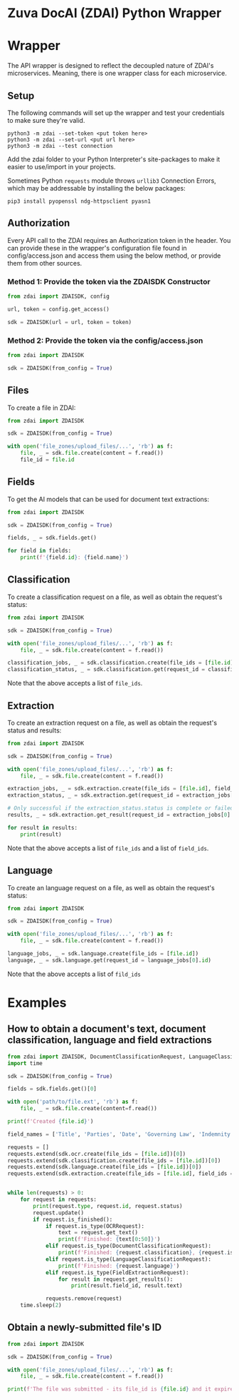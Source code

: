 # Zuva DocAI (ZDAI) Python Wrapper

# Wrapper

The API wrapper is designed to reflect the decoupled nature of ZDAI's microservices. Meaning, there is one wrapper 
class for each microservice.

## Setup

The following commands will set up the wrapper and test your credentials to make sure they're valid.

```terminal
python3 -m zdai --set-token <put token here>
python3 -m zdai --set-url <put url here>
python3 -m zdai --test connection
```

Add the zdai folder to your Python Interpreter's site-packages to make it easier to use/import in your projects.

Sometimes Python ```requests``` module throws ```urllib3``` Connection Errors, which may be addressable by installing
the below packages:

```pip3 install pyopenssl ndg-httpsclient pyasn1```

## Authorization

Every API call to the ZDAI requires an Authorization token in the header. You can provide these in the wrapper's
configuration file found in config/access.json and access them using the below method, or provide them from other sources.

### Method 1: Provide the token via the ZDAISDK Constructor

```python
from zdai import ZDAISDK, config

url, token = config.get_access()

sdk = ZDAISDK(url = url, token = token)
```

### Method 2: Provide the token via the config/access.json

```python
from zdai import ZDAISDK

sdk = ZDAISDK(from_config = True)
```

## Files

To create a file in ZDAI:

```python
from zdai import ZDAISDK

sdk = ZDAISDK(from_config = True)

with open('file_zones/upload_files/...', 'rb') as f:
    file, _ = sdk.file.create(content = f.read())
    file_id = file.id
```

## Fields
To get the AI models that can be used for document text extractions:

```python
from zdai import ZDAISDK

sdk = ZDAISDK(from_config = True)

fields, _ = sdk.fields.get()

for field in fields:
    print(f'{field.id}: {field.name}')
```

## Classification

To create a classification request on a file, as well as obtain the request's status:

```python
from zdai import ZDAISDK

sdk = ZDAISDK(from_config = True)

with open('file_zones/upload_files/...', 'rb') as f:
    file, _ = sdk.file.create(content = f.read())

classification_jobs, _ = sdk.classification.create(file_ids = [file.id])
classification_status, _ = sdk.classification.get(request_id = classification_jobs[0].id)
```

Note that the above accepts a list of ```file_ids```.

## Extraction

To create an extraction request on a file, as well as obtain the request's status and results:

```python
from zdai import ZDAISDK

sdk = ZDAISDK(from_config = True)

with open('file_zones/upload_files/...', 'rb') as f:
    file, _ = sdk.file.create(content = f.read())

extraction_jobs, _ = sdk.extraction.create(file_ids = [file.id], field_ids = ['<field_id>', '<field_id>'])
extraction_status, _ = sdk.extraction.get(request_id = extraction_jobs[0].id)

# Only successful if the extraction_status.status is complete or failed
results, _ = sdk.extraction.get_result(request_id = extraction_jobs[0].id)

for result in results:
    print(result)

```

Note that the above accepts a list of ```file_ids``` and a list of ```field_ids```.

## Language

To create an language request on a file, as well as obtain the request's status:

```python
from zdai import ZDAISDK

sdk = ZDAISDK(from_config = True)

with open('file_zones/upload_files/...', 'rb') as f:
    file, _ = sdk.file.create(content = f.read())

language_jobs, _ = sdk.language.create(file_ids = [file.id])
language, _ = sdk.language.get(request_id = language_jobs[0].id)
```

Note that the above accepts a list of ```fild_ids```

# Examples

## How to obtain a document's text, document classification, language and field extractions

```python
from zdai import ZDAISDK, DocumentClassificationRequest, LanguageClassificationRequest, OCRRequest, FieldExtractionRequest
import time

sdk = ZDAISDK(from_config = True)

fields = sdk.fields.get()[0]

with open('path/to/file.ext', 'rb') as f:
    file, _ = sdk.file.create(content=f.read())

print(f'Created {file.id}')

field_names = ['Title', 'Parties', 'Date', 'Governing Law', 'Indemnity']

requests = []
requests.extend(sdk.ocr.create(file_ids = [file.id])[0])
requests.extend(sdk.classification.create(file_ids = [file.id])[0])
requests.extend(sdk.language.create(file_ids = [file.id])[0])
requests.extend(sdk.extraction.create(file_ids = [file.id], field_ids = [f.id for f in fields if f.name in field_names])[0])


while len(requests) > 0:
    for request in requests:
        print(request.type, request.id, request.status)
        request.update()
        if request.is_finished():
            if request.is_type(OCRRequest):
                text = request.get_text()
                print(f'Finished: {text[0:50]}')
            elif request.is_type(DocumentClassificationRequest):
                print(f'Finished: {request.classification}, {request.is_contract}')
            elif request.is_type(LanguageClassificationRequest):
                print(f'Finished: {request.language}')
            elif request.is_type(FieldExtractionRequest):
                for result in request.get_results():
                    print(result.field_id, result.text)

            requests.remove(request)
    time.sleep(2)
```

## Obtain a newly-submitted file's ID

```python
from zdai import ZDAISDK

sdk = ZDAISDK(from_config = True)

with open('file_zones/upload_files/...', 'rb') as f:
    file, _ = sdk.file.create(content = f.read())

print(f'The file was submitted - its file_id is {file.id} and it expires on {file.expiration}')
```
